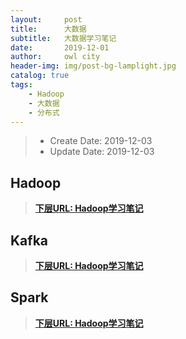 ```yaml
---
layout:     post
title:      大数据
subtitle:   大数据学习笔记
date:       2019-12-01
author:     owl city
header-img: img/post-bg-lamplight.jpg
catalog: true
tags:
    - Hadoop
    - 大数据
    - 分布式
---
```


> - Create Date: 2019-12-03
> - Update Date: 2019-12-03

## Hadoop

> **[下层URL: Hadoop学习笔记](http://owlcity.top/2015/12/01/SubBigData-Hadoop/)**

## Kafka

> **[下层URL: Hadoop学习笔记](http://owlcity.top/2015/12/02/SubBigData-Kafka/)**

## Spark

> **[下层URL: Hadoop学习笔记](http://owlcity.top/2015/12/03/SubBigData-Spark/)**
